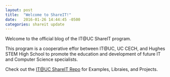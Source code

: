 ```yaml
---
layout: post
title:  "Welcome to ShareIT!"
date:   2016-01-26 14:44:45 -0500
categories: shareit update
---
```

Welcome to the official blog of the IT@UC ShareIT program.

This program is a cooperative effor between IT@UC, UC CECH, and Hughes STEM High School to
promote the education and development of future IT and Computer Science specialists.

Check out the [IT@UC ShareIT Repo][shareit-repo] for Examples, Libraies, and Projects.


[shareit-repo]: http://github.com/UCITShareIT
